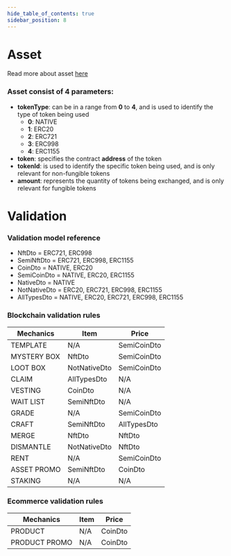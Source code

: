 ```yaml
---
hide_table_of_contents: true
sidebar_position: 8
---
```


# Asset

Read more about asset [here](/admin/miscellaneous/asset)

### Asset consist of 4 parameters:

- **tokenType**: can be in a range from **0** to **4**, and is used to identify the type of token being used
    - **0**: NATIVE
    - **1**: ERC20
    - **2**: ERC721
    - **3**: ERC998
    - **4**: ERC1155
- **token**:  specifies the contract **address** of the token
- **tokenId**: is used to identify the specific token being used, and is only relevant for non-fungible tokens
- **amount**: represents the quantity of tokens being exchanged, and is only relevant for fungible tokens

# Validation

### Validation model reference

- NftDto = ERC721, ERC998
- SemiNftDto = ERC721, ERC998, ERC1155
- CoinDto = NATIVE, ERC20
- SemiCoinDto = NATIVE, ERC20, ERC1155
- NativeDto = NATIVE
- NotNativeDto = ERC20, ERC721, ERC998, ERC1155
- AllTypesDto = NATIVE, ERC20, ERC721, ERC998, ERC1155

### Blockchain validation rules

| Mechanics   | Item          | Price       |
|-------------|---------------|-------------|
| TEMPLATE    | N/A           | SemiCoinDto |
| MYSTERY BOX | NftDto        | SemiCoinDto |
| LOOT BOX    | NotNativeDto  | SemiCoinDto |
| CLAIM       | AllTypesDto   | N/A         |
| VESTING     | CoinDto       | N/A         |
| WAIT LIST   | SemiNftDto    | N/A         |
| GRADE       | N/A           | SemiCoinDto |
| CRAFT       | SemiNftDto  ️ | AllTypesDto |
| MERGE       | NftDto ️      | NftDto      |
| DISMANTLE   | NotNativeDto  | NftDto      |
| RENT        | N/A           | SemiCoinDto |
| ASSET PROMO | SemiNftDto    | CoinDto     |
| STAKING     | N/A           | N/A         |

### Ecommerce validation rules

| Mechanics     | Item          | Price     |
|---------------|---------------|-----------|
| PRODUCT       | N/A           | CoinDto   |
| PRODUCT PROMO | N/A           | CoinDto   |
